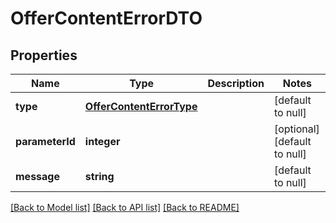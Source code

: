 # OfferContentErrorDTO

## Properties
Name | Type | Description | Notes
------------ | ------------- | ------------- | -------------
**type** | [**OfferContentErrorType**](OfferContentErrorType.md) |  | [default to null]
**parameterId** | **integer** |  | [optional] [default to null]
**message** | **string** |  | [default to null]

[[Back to Model list]](../README.md#documentation-for-models) [[Back to API list]](../README.md#documentation-for-api-endpoints) [[Back to README]](../README.md)


